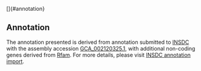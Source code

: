 []{#annotation}

Annotation
----------

The annotation presented is derived from annotation submitted to
[INSDC](http://www.insdc.org) with the assembly accession
[GCA\_002120325.1](http://www.ebi.ac.uk/ena/data/view/GCA_002120325.1),
with additional non-coding genes derived from
[Rfam](http://rfam.xfam.org/). For more details, please visit [INSDC
annotation
import](http://ensemblgenomes.org/info/data/insdc_annotation).
